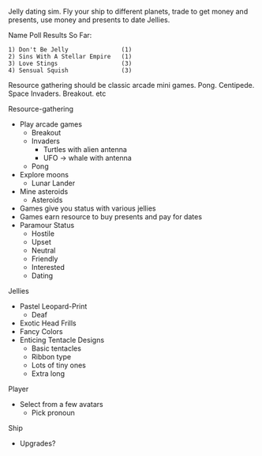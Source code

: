 Jelly dating sim.  Fly your ship to different planets, trade to get money and presents, use money and presents to date Jellies.

Name Poll Results So Far:
```
1) Don't Be Jelly               (1)
2) Sins With A Stellar Empire   (1)
3) Love Stings                  (3)
4) Sensual Squish               (3)
```


Resource gathering should be classic arcade mini games.  Pong.  Centipede. Space Invaders.  Breakout. etc

Resource-gathering
* Play arcade games
  * Breakout
  * Invaders
    * Turtles with alien antenna
    * UFO -> whale with antenna
  * Pong
* Explore moons
  * Lunar Lander
* Mine asteroids
  * Asteroids
* Games give you status with various jellies
* Games earn resource to buy presents and pay for dates
* Paramour Status
  * Hostile
  * Upset
  * Neutral
  * Friendly
  * Interested
  * Dating


Jellies
* Pastel Leopard-Print
  * Deaf
* Exotic Head Frills
* Fancy Colors
* Enticing Tentacle Designs
  * Basic tentacles
  * Ribbon type
  * Lots of tiny ones
  * Extra long

Player
* Select from a few avatars
  * Pick pronoun

Ship
* Upgrades?